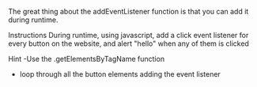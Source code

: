 The great thing about the addEventListener function is that you can add it during runtime.

Instructions
During runtime, using javascript, add a click event listener for every button on the website, and alert "hello" when any 
of them is clicked

Hint
-Use the .getElementsByTagName function
- loop through all the button elements adding the event listener